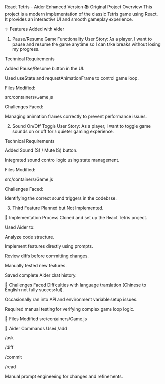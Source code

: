 React Tetris - Aider Enhanced Version
📚 Original Project Overview
This project is a modern implementation of the classic Tetris game using React. It provides an interactive UI and smooth gameplay experience.

✨ Features Added with Aider
1. Pause/Resume Game Functionality
User Story:
As a player, I want to pause and resume the game anytime so I can take breaks without losing my progress.

Technical Requirements:

Added Pause/Resume button in the UI.

Used useState and requestAnimationFrame to control game loop.

Files Modified:

src/containers/Game.js

Challenges Faced:

Managing animation frames correctly to prevent performance issues.

2. Sound On/Off Toggle
User Story:
As a player, I want to toggle game sounds on or off for a quieter gaming experience.

Technical Requirements:

Added Sound (S) / Mute (S) button.

Integrated sound control logic using state management.

Files Modified:

src/containers/Game.js

Challenges Faced:

Identifying the correct sound triggers in the codebase.

3. Third Feature
Planned but Not Implemented.

📖 Implementation Process
Cloned and set up the React Tetris project.

Used Aider to:

Analyze code structure.

Implement features directly using prompts.

Review diffs before committing changes.

Manually tested new features.

Saved complete Aider chat history.

📌 Challenges Faced
Difficulties with language translation (Chinese to English not fully successful).

Occasionally ran into API and environment variable setup issues.

Required manual testing for verifying complex game loop logic.

📂 Files Modified
src/containers/Game.js

🤖 Aider Commands Used
/add

/ask

/diff

/commit

/read

Manual prompt engineering for changes and refinements.


